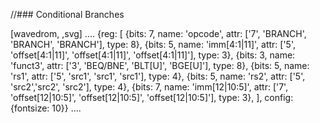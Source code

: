//### Conditional Branches

[wavedrom, ,svg]
....
{reg: [
{bits: 7,  name: 'opcode',    attr: ['7', 'BRANCH', 'BRANCH', 'BRANCH'], type: 8},
{bits: 5,  name: 'imm[4:1|11]',  attr: ['5', 'offset[4:1|11]', 'offset[4:1|11]', 'offset[4:1|11]'], type: 3},
{bits: 3,  name: 'funct3',     attr: ['3', 'BEQ/BNE', 'BLT[U]', 'BGE[U]'], type: 8},
{bits: 5,  name: 'rs1', attr: ['5', 'src1', 'src1', 'src1'], type: 4},
{bits: 5,  name: 'rs2', attr: ['5', 'src2','src2', 'src2'], type: 4},
{bits: 7,  name: 'imm[12|10:5]', attr: ['7', 'offset[12|10:5]', 'offset[12|10:5]', 'offset[12|10:5]'], type: 3},
], config:{fontsize: 10}}
....
